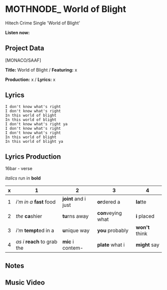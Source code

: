 # MOTHNODE_ World of Blight
Hitech Crime Single 'World of Blight'

**Listen now:**

## Project Data

[MONACO/SAAF]

**Title:** World of Blight / **Featuring:** x

**Production:** x / **Lyrics:** x

## Lyrics

```
I don't know what's right
I don't know what's right
In this world of blight 
In this world of blight 
I don't know what's right ya
I don't know what's right
I don't know what's right
In this world of blight 
In this world of blight ya

```

## Lyrics Production

16bar - verse

*italics* run in
**bold**

| x | 1 | 2 | 3 | 4 |
|---|---|---|---|---|
| 1 | *i'm in a* **fast** food | **joint** and i just  | **or**dered a  | **la**tte  |
| 2 | *the* **ca**shier | **tu**rns away  |  **con**veying what |  **i** placed |
| 3 | *i'm* **tempt**ed in a | **u**nique way  |  **you** probably |  **won't** think |
| 4 | *as i* **reach** to grab the |  **mic** i contem-  | **plate** what i | **might** say |

## Notes

## Music Video

